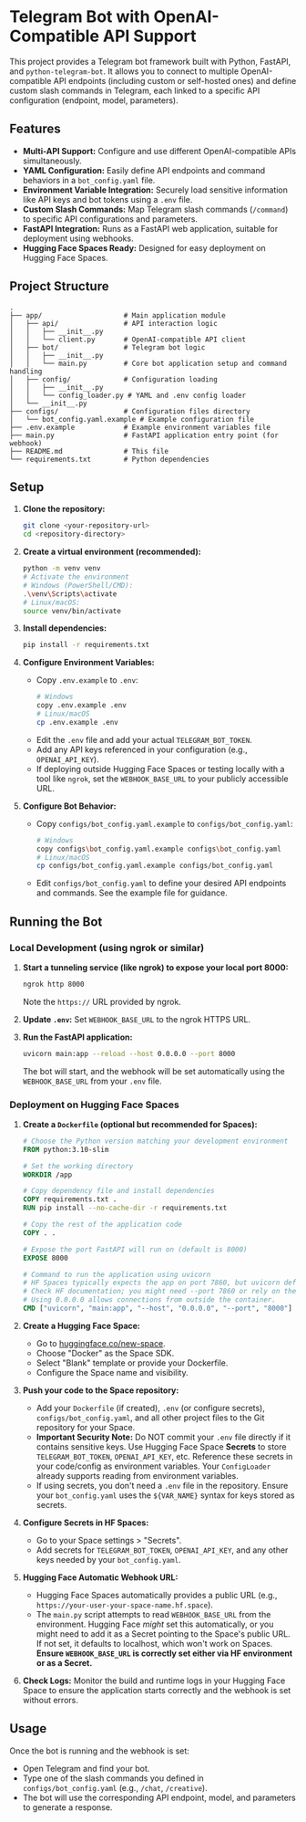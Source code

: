 # Telegram Bot with OpenAI-Compatible API Support

This project provides a Telegram bot framework built with Python, FastAPI, and `python-telegram-bot`. It allows you to connect to multiple OpenAI-compatible API endpoints (including custom or self-hosted ones) and define custom slash commands in Telegram, each linked to a specific API configuration (endpoint, model, parameters).

## Features

-   **Multi-API Support:** Configure and use different OpenAI-compatible APIs simultaneously.
-   **YAML Configuration:** Easily define API endpoints and command behaviors in a `bot_config.yaml` file.
-   **Environment Variable Integration:** Securely load sensitive information like API keys and bot tokens using a `.env` file.
-   **Custom Slash Commands:** Map Telegram slash commands (`/command`) to specific API configurations and parameters.
-   **FastAPI Integration:** Runs as a FastAPI web application, suitable for deployment using webhooks.
-   **Hugging Face Spaces Ready:** Designed for easy deployment on Hugging Face Spaces.

## Project Structure

```
.
├── app/                    # Main application module
│   ├── api/                # API interaction logic
│   │   ├── __init__.py
│   │   └── client.py       # OpenAI-compatible API client
│   ├── bot/                # Telegram bot logic
│   │   ├── __init__.py
│   │   └── main.py         # Core bot application setup and command handling
│   ├── config/             # Configuration loading
│   │   ├── __init__.py
│   │   └── config_loader.py # YAML and .env config loader
│   └── __init__.py
├── configs/                # Configuration files directory
│   └── bot_config.yaml.example # Example configuration file
├── .env.example            # Example environment variables file
├── main.py                 # FastAPI application entry point (for webhook)
├── README.md               # This file
└── requirements.txt        # Python dependencies
```

## Setup

1.  **Clone the repository:**
    ```bash
    git clone <your-repository-url>
    cd <repository-directory>
    ```

2.  **Create a virtual environment (recommended):**
    ```bash
    python -m venv venv
    # Activate the environment
    # Windows (PowerShell/CMD):
    .\venv\Scripts\activate
    # Linux/macOS:
    source venv/bin/activate
    ```

3.  **Install dependencies:**
    ```bash
    pip install -r requirements.txt
    ```

4.  **Configure Environment Variables:**
    -   Copy `.env.example` to `.env`:
        ```bash
        # Windows
        copy .env.example .env
        # Linux/macOS
        cp .env.example .env
        ```
    -   Edit the `.env` file and add your actual `TELEGRAM_BOT_TOKEN`.
    -   Add any API keys referenced in your configuration (e.g., `OPENAI_API_KEY`).
    -   If deploying outside Hugging Face Spaces or testing locally with a tool like `ngrok`, set the `WEBHOOK_BASE_URL` to your publicly accessible URL.

5.  **Configure Bot Behavior:**
    -   Copy `configs/bot_config.yaml.example` to `configs/bot_config.yaml`:
        ```bash
        # Windows
        copy configs\bot_config.yaml.example configs\bot_config.yaml
        # Linux/macOS
        cp configs/bot_config.yaml.example configs/bot_config.yaml
        ```
    -   Edit `configs/bot_config.yaml` to define your desired API endpoints and commands. See the example file for guidance.

## Running the Bot

### Local Development (using ngrok or similar)

1.  **Start a tunneling service (like ngrok) to expose your local port 8000:**
    ```bash
    ngrok http 8000
    ```
    Note the `https://` URL provided by ngrok.

2.  **Update `.env`:** Set `WEBHOOK_BASE_URL` to the ngrok HTTPS URL.

3.  **Run the FastAPI application:**
    ```bash
    uvicorn main:app --reload --host 0.0.0.0 --port 8000
    ```
    The bot will start, and the webhook will be set automatically using the `WEBHOOK_BASE_URL` from your `.env` file.

### Deployment on Hugging Face Spaces

1.  **Create a `Dockerfile` (optional but recommended for Spaces):**
    ```dockerfile
    # Choose the Python version matching your development environment
    FROM python:3.10-slim

    # Set the working directory
    WORKDIR /app

    # Copy dependency file and install dependencies
    COPY requirements.txt .
    RUN pip install --no-cache-dir -r requirements.txt

    # Copy the rest of the application code
    COPY . .

    # Expose the port FastAPI will run on (default is 8000)
    EXPOSE 8000

    # Command to run the application using uvicorn
    # HF Spaces typically expects the app on port 7860, but uvicorn defaults to 8000.
    # Check HF documentation; you might need --port 7860 or rely on their proxying.
    # Using 0.0.0.0 allows connections from outside the container.
    CMD ["uvicorn", "main:app", "--host", "0.0.0.0", "--port", "8000"]
    ```

2.  **Create a Hugging Face Space:**
    -   Go to [huggingface.co/new-space](https://huggingface.co/new-space).
    -   Choose "Docker" as the Space SDK.
    -   Select "Blank" template or provide your Dockerfile.
    -   Configure the Space name and visibility.

3.  **Push your code to the Space repository:**
    -   Add your `Dockerfile` (if created), `.env` (or configure secrets), `configs/bot_config.yaml`, and all other project files to the Git repository for your Space.
    -   **Important Security Note:** Do NOT commit your `.env` file directly if it contains sensitive keys. Use Hugging Face Space **Secrets** to store `TELEGRAM_BOT_TOKEN`, `OPENAI_API_KEY`, etc. Reference these secrets in your code/config as environment variables. Your `ConfigLoader` already supports reading from environment variables.
    -   If using secrets, you don't need a `.env` file in the repository. Ensure your `bot_config.yaml` uses the `${VAR_NAME}` syntax for keys stored as secrets.

4.  **Configure Secrets in HF Spaces:**
    -   Go to your Space settings > "Secrets".
    -   Add secrets for `TELEGRAM_BOT_TOKEN`, `OPENAI_API_KEY`, and any other keys needed by your `bot_config.yaml`.

5.  **Hugging Face Automatic Webhook URL:**
    -   Hugging Face Spaces automatically provides a public URL (e.g., `https://your-user-your-space-name.hf.space`).
    -   The `main.py` script attempts to read `WEBHOOK_BASE_URL` from the environment. Hugging Face *might* set this automatically, or you might need to add it as a Secret pointing to the Space's public URL. If not set, it defaults to localhost, which won't work on Spaces. **Ensure `WEBHOOK_BASE_URL` is correctly set either via HF environment or as a Secret.**

6.  **Check Logs:** Monitor the build and runtime logs in your Hugging Face Space to ensure the application starts correctly and the webhook is set without errors.

## Usage

Once the bot is running and the webhook is set:

-   Open Telegram and find your bot.
-   Type one of the slash commands you defined in `configs/bot_config.yaml` (e.g., `/chat`, `/creative`).
-   The bot will use the corresponding API endpoint, model, and parameters to generate a response.
